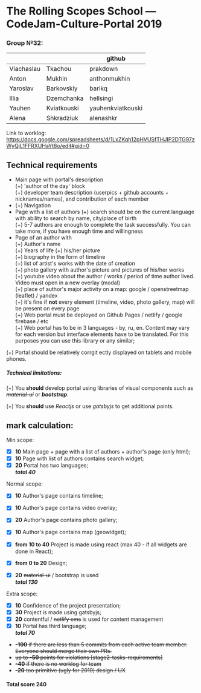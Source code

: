 # The Rolling Scopes School — CodeJam-Culture-Portal 2019
### Group №32:

|                |                               |github                       |
|----------------|-------------------------------|-----------------------------|
|Viachaslau      |Tkachou                        |prakdown                     |
|Anton           |Mukhin                         |anthonmukhin                 |
|Yaroslav        |Barkovskiy                     |barikq                       |
|Illia           |Dzemchanka                     |hellsingi                    |
|Yauhen          |Kviatkouski                    |yauhenkviatkouski            |
|Alena           |Shkradziuk                     |alenashkr                    |

Link to worklog:
https://docs.google.com/spreadsheets/d/1LxZKqh12pHVUSfTHJIP2DTG97zWyQjL1FFRXUHaYt8o/edit#gid=0


## Technical requirements


+   Main page with portal's description  
    (+)   'author of the day' block  
    (+)   developer team description (userpics + github accounts + nicknames/names), and contribution of each member   
+  (+) Navigation  
+   Page with a list of authors
    (+)   search should be on the current language with ability to search by name, city/place of birth  
    (+)   5-7 authors are enough to complete the task successfully. You can take more, if you have enough time and willingness  
+  Page of an author with  
    (+)   Author's name  
    (+)   Years of life 
    (+)   his/her picture  
    (+)   biography in the form of timeline   
    (+)   list of artist's works with the date of creation  
    (+)   photo gallery with author's picture and pictures of his/her works  
    (+)   youtube video about the author / works / period of time author lived. Video must open in a new overlay (modal)  
    (+)   place of author's major activity on a map: google / openstreetmap (leaflet) / yandex  
    (+)   it's fine if  **not**  every element (timeline, video, photo gallery, map) will be present on every page  
(+)   Web portal must be deployed on Github Pages / netlify / google firebase / etc  
(+)   Web portal has to be in 3 languages - by, ru, en. Content may vary for each version but interface elements have to be translated. For this purposes you can use this library  or any similar;

(+) Portal should be relatively corrgit ectly displayed on tablets and mobile phones.

##### Technical limitations:

(+) You  **should**  develop portal using libraries of visual components such as  ~~*material-ui*~~  or  ***bootstrap***.

(+) You  **should**  use  _Reactjs_  or use  _gatsbyjs_  to get additional points.


## mark calculation:

Min scope:
- [x]   **10**  Main page + page with a list of authors + author's page (only html);
- [x]  **10**  Page with list of authors contains search widget;
- [x]  **20**  Portal has two languages;  
***total 40***

Normal scope:
- [x]  **10**  Author's page contains timeline;  
- [x]  **10**  Author's page contains video overlay;  
- [x]  **20**  Author's page contains photo gallery;  
- [x]  **10**  Author's page contains map (geowidget);  
- [x]  **from 10 to 40**  Project is made using react (max 40 - if all widgets are done in React);  
- [x]  **from 0 to 20**  Design;  
- [x]  **20**  ~~material-ui~~ / bootstrap is used    
***total 130***


Extra scope:
- [x]  **10**  Confidence of the project presentation;
- [x]  **30**  Project is made using gatsbyjs;
- [x]  **20**  contentful / ~~netlify cms~~ is used for content management
- [x]  **10**  Portal has third language;  
***total 70***   

-   ~~**-100**  if there are less than 5 commits from each active team member. Everyone should merge their own PRs.~~
-   ~~up to  **-50**  points for violations  [stage2-tasks-requirements]~~
-   ~~**-40**  if there is no worklog for team~~
-   ~~**-20**  too primitive (ugly for 2019) design / UX~~

#### Total score 240
